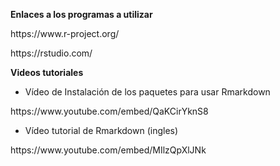<p><strong>Enlaces a los programas a utilizar</strong></p>
<p>https://www.r-project.org/</p>
<p>https://rstudio.com/</p>
<p><strong>Videos tutoriales</strong></p>
<ul>
<li>V&iacute;deo de Instalaci&oacute;n de los paquetes para usar Rmarkdown</li>
</ul>
<p>https://www.youtube.com/embed/QaKCirYknS8</p>
<ul>
<li>V&iacute;deo tutorial de Rmarkdown (ingles)</li>
</ul>
<p>https://www.youtube.com/embed/MIlzQpXlJNk </p>
